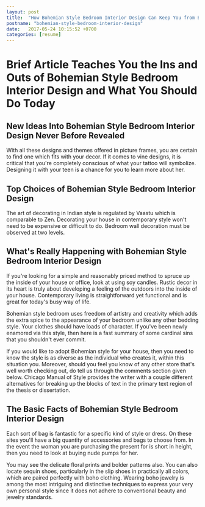 ```yaml
---
layout: post
title:  "How Bohemian Style Bedroom Interior Design Can Keep You from Bohemian Style Bedroom Interior Design"
postname: "bohemian-style-bedroom-interior-design"
date:   2017-05-24 10:15:52 +0700
categories: [resume]
---
```

 Brief Article Teaches You the Ins and Outs of Bohemian Style Bedroom Interior Design and What You Should Do Today 
===================================================================================================================

New Ideas Into Bohemian Style Bedroom Interior Design Never Before Revealed 
----------------------------------------------------------------------------

With all these designs and themes offered in picture frames, you are certain to find one which fits with your decor. If it comes to vine designs, it is critical that you're completely conscious of what your tattoo will symbolize. Designing it with your teen is a chance for you to learn more about her.

 Top Choices of Bohemian Style Bedroom Interior Design 
-------------------------------------------------------

The art of decorating in Indian style is regulated by Vaastu which is comparable to Zen. Decorating your house in contemporary style won't need to be expensive or difficult to do. Bedroom wall decoration must be observed at two levels.

 What's Really Happening with Bohemian Style Bedroom Interior Design 
---------------------------------------------------------------------

If you're looking for a simple and reasonably priced method to spruce up the inside of your house or office, look at using soy candles. Rustic decor in its heart is truly about developing a feeling of the outdoors into the inside of your house. Contemporary living is straightforward yet functional and is great for today's busy way of life.

Bohemian style bedroom uses freedom of artistry and creativity which adds the extra spice to the appearance of your bedroom unlike any other bedding style. Your clothes should have loads of character. If you've been newly enamored via this style, then here is a fast summary of some cardinal sins that you shouldn't ever commit.

If you would like to adopt Bohemian style for your house, then you need to know the style is as diverse as the individual who creates it, within this situation you. Moreover, should you feel you know of any other store that's well worth checking out, do tell us through the comments section given below. Chicago Manual of Style provides the writer with a couple different alternatives for breaking up the blocks of text in the primary text region of the thesis or dissertation.

 The Basic Facts of Bohemian Style Bedroom Interior Design 
-----------------------------------------------------------

Each sort of bag is fantastic for a specific kind of style or dress. On these sites you'll have a big quantity of accessories and bags to choose from. In the event the woman you are purchasing the present for is short in height, then you need to look at buying nude pumps for her.

You may see the delicate floral prints and bolder patterns also. You can also locate sequin shoes, particularly in the slip shoes in practically all colors, which are paired perfectly with boho clothing. Wearing boho jewelry is among the most intriguing and distinctive techniques to express your very own personal style since it does not adhere to conventional beauty and jewelry standards.
